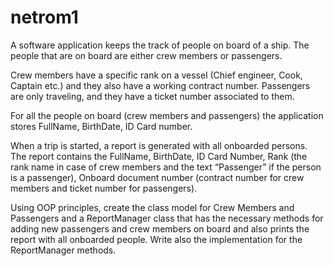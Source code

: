 # netrom1

A software application keeps the track of people on board of a ship.
The people that are on board are either crew members or passengers.

Crew members have a specific rank on a vessel (Chief engineer, Cook, Captain etc.) and they also have a working contract number. 
Passengers are only traveling, and they have a ticket number associated to them. 

For all the people on board (crew members and passengers) the application stores FullName, BirthDate, ID Card number.

When a trip is started, a report is generated with all onboarded persons.
The report contains the FullName, BirthDate, ID Card Number, Rank (the rank name in case of crew members and the text “Passenger” if the person is a passenger),
Onboard document number (contract number for crew members and ticket number for passengers). 

Using OOP principles, create the class model for Crew Members and Passengers and a ReportManager class that has the necessary methods for adding new passengers
and crew members on board and also prints the report with all onboarded people. Write also the implementation for the ReportManager methods.
